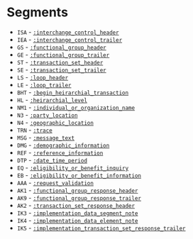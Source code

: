 # Segments
* `ISA` - [`:interchange_control_header`](segments/ISA.md)
* `IEA` - [`:interchange_control_trailer`](segments/IEA.md)
* `GS` - [`:functional_group_header`](segments/GS.md)
* `GE` - [`:functional_group_trailer`](segments/GE.md)
* `ST` - [`:transaction_set_header`](segments/ST.md)
* `SE` - [`:transaction_set_trailer`](segments/SE.md)
* `LS` - [`:loop_header`](segments/LS.md)
* `LE` - [`:loop_trailer`](segments/LE.md)
* `BHT` - [`:begin_heirarchial_transaction`](segments/BHT.md)
* `HL` - [`:heirarchial_level`](segments/HL.md)
* `NM1` - [`:individual_or_organization_name`](segments/NM1.md)
* `N3` - [`:party_location`](segments/N3.md)
* `N4` - [`:geographic_location`](segments/N4.md)
* `TRN` - [`:trace`](segments/TRN.md)
* `MSG` - [`:message_text`](segments/MSG.md)
* `DMG` - [`:demographic_information`](segments/DMG.md)
* `REF` - [`:reference_information`](segments/REF.md)
* `DTP` - [`:date_time_period`](segments/DTP.md)
* `EQ` - [`:eligibility_or_benefit_inquiry`](segments/EQ.md)
* `EB` - [`:eligibility_or_benefit_information`](segments/EB.md)
* `AAA` - [`:request_validation`](segments/AAA.md)
* `AK1` - [`:functional_group_response_header`](segments/AK1.md)
* `AK9` - [`:functional_group_response_trailer`](segments/AK9.md)
* `AK2` - [`:transaction_set_response_header`](segments/AK2.md)
* `IK3` - [`:implementation_data_segment_note`](segments/IK3.md)
* `IK4` - [`:implementation_data_element_note`](segments/IK4.md)
* `IK5` - [`:implementation_transaction_set_response_trailer`](segments/IK5.md)
